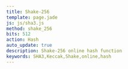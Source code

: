 ```yaml
---
title: Shake-256
template: page.jade
js: js/sha3.js
method: shake_256
bits: 512
action: Hash
auto_update: true
description: Shake-256 online hash function
keywords: SHA3,Keccak,Shake,online,hash
---
```

